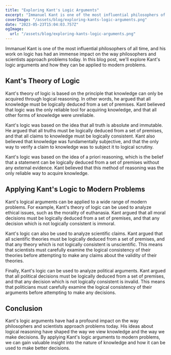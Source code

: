 ```yaml
---
title: "Exploring Kant's Logic Arguments"
excerpt: "Immanuel Kant is one of the most influential philosophers of all time, and his work on logic has had an immense impact on the way philosophers and scientists approach problems today. In this blog post, we'll explore Kant's logic arguments and how they can be applied to modern problems."
coverImage: "/assets/blog/exploring-kants-logic-arguments.png"
date: "2023-05-23T15:04:03.757Z"
ogImage:
  url: "/assets/blog/exploring-kants-logic-arguments.png"
---
```


Immanuel Kant is one of the most influential philosophers of all time, and his work on logic has had an immense impact on the way philosophers and scientists approach problems today. In this blog post, we'll explore Kant's logic arguments and how they can be applied to modern problems.

## Kant's Theory of Logic

Kant's theory of logic is based on the principle that knowledge can only be acquired through logical reasoning. In other words, he argued that all knowledge must be logically deduced from a set of premises. Kant believed that logic was the only reliable tool for acquiring knowledge, and that all other forms of knowledge were unreliable.

Kant's logic was based on the idea that all truth is absolute and immutable. He argued that all truths must be logically deduced from a set of premises, and that all claims to knowledge must be logically consistent. Kant also believed that knowledge was fundamentally subjective, and that the only way to verify a claim to knowledge was to subject it to logical scrutiny.

Kant's logic was based on the idea of a priori reasoning, which is the belief that a statement can be logically deduced from a set of premises without any external evidence. Kant believed that this method of reasoning was the only reliable way to acquire knowledge.

## Applying Kant's Logic to Modern Problems

Kant's logical arguments can be applied to a wide range of modern problems. For example, Kant's theory of logic can be used to analyze ethical issues, such as the morality of euthanasia. Kant argued that all moral decisions must be logically deduced from a set of premises, and that any decision which is not logically consistent is immoral.

Kant's logic can also be used to analyze scientific claims. Kant argued that all scientific theories must be logically deduced from a set of premises, and that any theory which is not logically consistent is unscientific. This means that scientists must carefully examine the logical consistency of their theories before attempting to make any claims about the validity of their theories.

Finally, Kant's logic can be used to analyze political arguments. Kant argued that all political decisions must be logically deduced from a set of premises, and that any decision which is not logically consistent is invalid. This means that politicians must carefully examine the logical consistency of their arguments before attempting to make any decisions.

## Conclusion

Kant's logic arguments have had a profound impact on the way philosophers and scientists approach problems today. His ideas about logical reasoning have shaped the way we view knowledge and the way we make decisions. By applying Kant's logic arguments to modern problems, we can gain valuable insight into the nature of knowledge and how it can be used to make better decisions.
